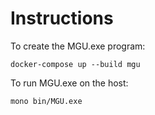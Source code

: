 Instructions
============

To create the MGU.exe program:
```
docker-compose up --build mgu
```

To run MGU.exe on the host:
```
mono bin/MGU.exe
```
